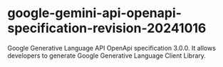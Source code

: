 # google-gemini-api-openapi-specification-revision-20241016
Google Generative Language API OpenApi specification 3.0.0. It allows developers to generate Google Generative Language Client Library.
